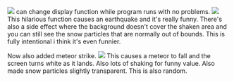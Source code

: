 ![](Pasted%20image%2020230401153245.png)
can change display function while program runs with no problems.
![](Pasted%20image%2020230401153306.png)
This hilarious function causes an earthquake and it's really funny.
There's also a side effect where the background doesn't cover the shaken area and you can still see the snow particles that are normally out of bounds. This is fully intentional i think it's even funnier.

Now also added meteor strike.
![](Pasted%20image%2020230402145120.png)
This causes a meteor to fall and the screen turns white as it lands. Also lots of shaking for funny value. Also made snow particles slightly transparent. This is also random.